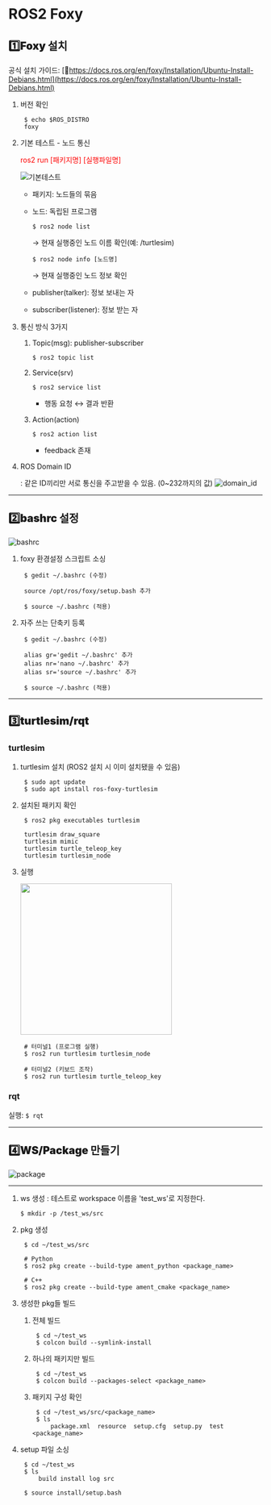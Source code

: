 # ROS2 Foxy

## <h2 style="font-weight: 900;">1️⃣Foxy 설치</h2>

공식 설치 가이드: [🔗https://docs.ros.org/en/foxy/Installation/Ubuntu-Install-Debians.html](https://docs.ros.org/en/foxy/Installation/Ubuntu-Install-Debians.html)

1. 버전 확인

        $ echo $ROS_DISTRO
        foxy


2. 기본 테스트 - 노드 통신 

    <span style="color: red;">ros2 run [패키지명] [실행파일명]</span> 

    ![기본테스트](/ynu-wiki/images/ubuntu/basic_test.png)
    
    - 패키지: 노드들의 묶음 
    - 노드: 독립된 프로그램

        ```$ ros2 node list```   
        
        → 현재 실행중인 노드 이름 확인(예: /turtlesim)

        ```$ ros2 node info [노드명]```   

        → 현재 실행중인 노드 정보 확인
    
    - publisher(talker): 정보 보내는 자
    - subscriber(listener): 정보 받는 자

3. 통신 방식 3가지

    1. Topic(msg): publisher-subscriber

        ```$ ros2 topic list```

    2. Service(srv)

        ```$ ros2 service list```

        - 행동 요청 ↔ 결과 반환

    3. Action(action)

        ```$ ros2 action list``` 
        
        - feedback 존재 

4. ROS Domain ID

    : 같은 ID끼리만 서로 통신을 주고받을 수 있음. (0~232까지의 값) 
    ![domain_id](/ynu-wiki/images/ubuntu/domain_id.png)

---

## <h2 style="font-weight: 900;">2️⃣bashrc 설정</h2>

![bashrc](/ynu-wiki/images/ubuntu/bashrc.png)

1. foxy 환경설정 스크립트 소싱 

        $ gedit ~/.bashrc (수정)
        
        source /opt/ros/foxy/setup.bash 추가
        
        $ source ~/.bashrc (적용)

2. 자주 쓰는 단축키 등록

        $ gedit ~/.bashrc (수정)
        
        alias gr='gedit ~/.bashrc' 추가
        alias nr='nano ~/.bashrc' 추가
        alias sr='source ~/.bashrc' 추가
        
        $ source ~/.bashrc (적용)

---

## <h2 style="font-weight: 900;">3️⃣turtlesim/rqt</h2>

### turtlesim

1. turtlesim 설치 (ROS2 설치 시 이미 설치됐을 수 있음)

        $ sudo apt update
        $ sudo apt install ros-foxy-turtlesim

2. 설치된 패키지 확인 

        $ ros2 pkg executables turtlesim 
        
        turtlesim draw_square
        turtlesim mimic
        turtlesim turtle_teleop_key
        turtlesim turtlesim_node

3. 실행

    <img src="/ynu-wiki/images/ubuntu/turtlesim.png" width="300"/>

        # 터미널1 (프로그램 실행)
        $ ros2 run turtlesim turtlesim_node

        # 터미널2 (키보드 조작)
        $ ros2 run turtlesim turtle_teleop_key

### rqt

실행: ```$ rqt```

---

## <h2 style="font-weight: 900;">4️⃣WS/Package 만들기</h2>

![package](/ynu-wiki/images/ubuntu/package.png)

---

1. ws 생성
: 테스트로 workspace 이름을 'test_ws'로 지정한다. 

    ```$ mkdir -p /test_ws/src``` 

2. pkg 생성

        $ cd ~/test_ws/src
        
        # Python 
        $ ros2 pkg create --build-type ament_python <package_name>

        # C++
        $ ros2 pkg create --build-type ament_cmake <package_name>

3. 생성한 pkg들 빌드

    1. 전체 빌드

            $ cd ~/test_ws
            $ colcon build --symlink-install 
    
    2. 하나의 패키지만 빌드

            $ cd ~/test_ws
            $ colcon build --packages-select <package_name>

    3. 패키지 구성 확인

            $ cd ~/test_ws/src/<package_name>
            $ ls
                package.xml  resource  setup.cfg  setup.py  test  <package_name>

4. setup 파일 소싱

        $ cd ~/test_ws
        $ ls
            build install log src
        
        $ source install/setup.bash